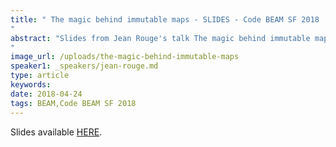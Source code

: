 ```yaml
---
title: " The magic behind immutable maps - SLIDES - Code BEAM SF 2018
"
abstract: "Slides from Jean Rouge's talk The magic behind immutable maps, or why Erlang didn't have maps years earlier - Code BEAM SF 2018
"
image_url: /uploads/the-magic-behind-immutable-maps
speaker1: _speakers/jean-rouge.md
type: article
keywords: 
date: 2018-04-24
tags: BEAM,Code BEAM SF 2018
---
```

Slides available <a href="http://s3.amazonaws.com/erlang-conferences-production/media/files/000/000/888/original/Jean_Rouge_-_The_magic_behind_immutable_maps.pdf?1524576595" target="_blank">HERE</a>.
